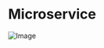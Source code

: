 # Microservice
![Image](https://user-images.githubusercontent.com/98230711/179831199-b14b8c8b-174f-40dc-a511-bbde806e8bf2.gif)

